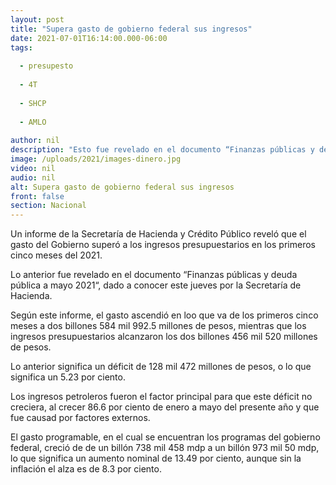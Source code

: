 ```yaml
---
layout: post
title: "Supera gasto de gobierno federal sus ingresos"
date: 2021-07-01T16:14:00.000-06:00
tags:
  
  - presupesto
  
  - 4T
  
  - SHCP
  
  - AMLO
  
author: nil
description: "Esto fue revelado en el documento “Finanzas públicas y deuda pública a mayo 2021“, dado a conocer este jueves por la Secretaría de Hacienda."
image: /uploads/2021/images-dinero.jpg
video: nil
audio: nil
alt: Supera gasto de gobierno federal sus ingresos
front: false
section: Nacional
---
```


Un informe de la Secretaría de Hacienda y Crédito Público reveló que el gasto del Gobierno superó a los ingresos presupuestarios en los primeros cinco meses del 2021.

Lo anterior fue revelado en el documento “Finanzas públicas y deuda pública a mayo 2021“, dado a conocer este jueves por la Secretaría de Hacienda.

Según este informe, el gasto ascendió en loo que va de los primeros cinco meses a dos billones 584 mil 992.5 millones de pesos, mientras que los ingresos presupuestarios alcanzaron los dos billones 456 mil 520 millones de pesos.

Lo anterior significa un déficit de 128 mil 472 millones de pesos, o lo que significa un 5.23 por ciento.

Los ingresos petroleros fueron el factor principal para que este déficit no creciera, al crecer 86.6 por ciento de enero a mayo del presente año y que fue causad por factores externos.

El gasto programable, en el cual se encuentran los programas del gobierno federal, creció de de un billón 738 mil 458 mdp a un billón 973 mil 50 mdp, lo que significa un aumento nominal de 13.49 por ciento, aunque sin la inflación el alza es de 8.3 por ciento.